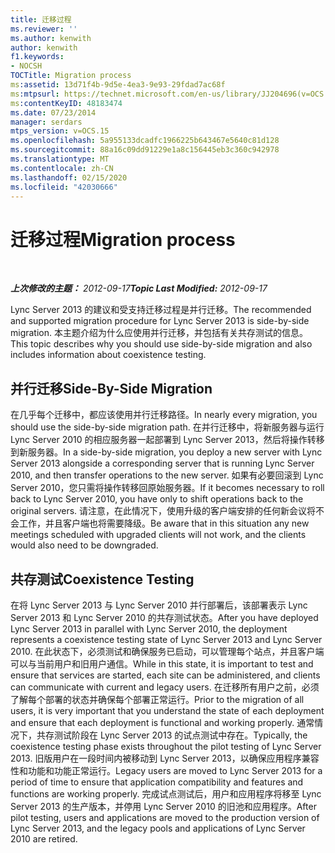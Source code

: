```yaml
---
title: 迁移过程
ms.reviewer: ''
ms.author: kenwith
author: kenwith
f1.keywords:
- NOCSH
TOCTitle: Migration process
ms:assetid: 13d71f4b-9d5e-4ea3-9e93-29fdad7ac68f
ms:mtpsurl: https://technet.microsoft.com/en-us/library/JJ204696(v=OCS.15)
ms:contentKeyID: 48183474
ms.date: 07/23/2014
manager: serdars
mtps_version: v=OCS.15
ms.openlocfilehash: 5a955133dcadfc1966225b643467e5640c81d128
ms.sourcegitcommit: 88a16c09dd91229e1a8c156445eb3c360c942978
ms.translationtype: MT
ms.contentlocale: zh-CN
ms.lasthandoff: 02/15/2020
ms.locfileid: "42030666"
---
```

<div data-xmlns="http://www.w3.org/1999/xhtml">

<div class="topic" data-xmlns="http://www.w3.org/1999/xhtml" data-msxsl="urn:schemas-microsoft-com:xslt" data-cs="http://msdn.microsoft.com/">

<div data-asp="http://msdn2.microsoft.com/asp">

# <a name="migration-process"></a><span data-ttu-id="df02b-102">迁移过程</span><span class="sxs-lookup"><span data-stu-id="df02b-102">Migration process</span></span>

</div>

<div id="mainSection">

<div id="mainBody">

<span> </span>

<span data-ttu-id="df02b-103">_**上次修改的主题：** 2012-09-17_</span><span class="sxs-lookup"><span data-stu-id="df02b-103">_**Topic Last Modified:** 2012-09-17_</span></span>

<span data-ttu-id="df02b-104">Lync Server 2013 的建议和受支持迁移过程是并行迁移。</span><span class="sxs-lookup"><span data-stu-id="df02b-104">The recommended and supported migration procedure for Lync Server 2013 is side-by-side migration.</span></span> <span data-ttu-id="df02b-105">本主题介绍为什么应使用并行迁移，并包括有关共存测试的信息。</span><span class="sxs-lookup"><span data-stu-id="df02b-105">This topic describes why you should use side-by-side migration and also includes information about coexistence testing.</span></span>

<div>

## <a name="side-by-side-migration"></a><span data-ttu-id="df02b-106">并行迁移</span><span class="sxs-lookup"><span data-stu-id="df02b-106">Side-By-Side Migration</span></span>

<span data-ttu-id="df02b-107">在几乎每个迁移中，都应该使用并行迁移路径。</span><span class="sxs-lookup"><span data-stu-id="df02b-107">In nearly every migration, you should use the side-by-side migration path.</span></span> <span data-ttu-id="df02b-108">在并行迁移中，将新服务器与运行 Lync Server 2010 的相应服务器一起部署到 Lync Server 2013，然后将操作转移到新服务器。</span><span class="sxs-lookup"><span data-stu-id="df02b-108">In a side-by-side migration, you deploy a new server with Lync Server 2013 alongside a corresponding server that is running Lync Server 2010, and then transfer operations to the new server.</span></span> <span data-ttu-id="df02b-109">如果有必要回滚到 Lync Server 2010，您只需将操作转移回原始服务器。</span><span class="sxs-lookup"><span data-stu-id="df02b-109">If it becomes necessary to roll back to Lync Server 2010, you have only to shift operations back to the original servers.</span></span> <span data-ttu-id="df02b-110">请注意，在此情况下，使用升级的客户端安排的任何新会议将不会工作，并且客户端也将需要降级。</span><span class="sxs-lookup"><span data-stu-id="df02b-110">Be aware that in this situation any new meetings scheduled with upgraded clients will not work, and the clients would also need to be downgraded.</span></span>

</div>

<div>

## <a name="coexistence-testing"></a><span data-ttu-id="df02b-111">共存测试</span><span class="sxs-lookup"><span data-stu-id="df02b-111">Coexistence Testing</span></span>

<span data-ttu-id="df02b-112">在将 Lync Server 2013 与 Lync Server 2010 并行部署后，该部署表示 Lync Server 2013 和 Lync Server 2010 的共存测试状态。</span><span class="sxs-lookup"><span data-stu-id="df02b-112">After you have deployed Lync Server 2013 in parallel with Lync Server 2010, the deployment represents a coexistence testing state of Lync Server 2013 and Lync Server 2010.</span></span> <span data-ttu-id="df02b-113">在此状态下，必须测试和确保服务已启动，可以管理每个站点，并且客户端可以与当前用户和旧用户通信。</span><span class="sxs-lookup"><span data-stu-id="df02b-113">While in this state, it is important to test and ensure that services are started, each site can be administered, and clients can communicate with current and legacy users.</span></span> <span data-ttu-id="df02b-114">在迁移所有用户之前，必须了解每个部署的状态并确保每个部署正常运行。</span><span class="sxs-lookup"><span data-stu-id="df02b-114">Prior to the migration of all users, it is very important that you understand the state of each deployment and ensure that each deployment is functional and working properly.</span></span> <span data-ttu-id="df02b-115">通常情况下，共存测试阶段在 Lync Server 2013 的试点测试中存在。</span><span class="sxs-lookup"><span data-stu-id="df02b-115">Typically, the coexistence testing phase exists throughout the pilot testing of Lync Server 2013.</span></span> <span data-ttu-id="df02b-116">旧版用户在一段时间内被移动到 Lync Server 2013，以确保应用程序兼容性和功能和功能正常运行。</span><span class="sxs-lookup"><span data-stu-id="df02b-116">Legacy users are moved to Lync Server 2013 for a period of time to ensure that application compatibility and features and functions are working properly.</span></span> <span data-ttu-id="df02b-117">完成试点测试后，用户和应用程序将移至 Lync Server 2013 的生产版本，并停用 Lync Server 2010 的旧池和应用程序。</span><span class="sxs-lookup"><span data-stu-id="df02b-117">After pilot testing, users and applications are moved to the production version of Lync Server 2013, and the legacy pools and applications of Lync Server 2010 are retired.</span></span>

</div>

</div>

<span> </span>

</div>

</div>

</div>

